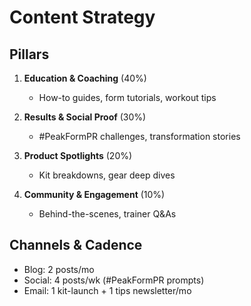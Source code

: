 <!-- summary: PeakForm Supply content strategy framework -->

# Content Strategy

## Pillars
1. **Education & Coaching** (40%)  
   - How-to guides, form tutorials, workout tips

2. **Results & Social Proof** (30%)  
   - #PeakFormPR challenges, transformation stories

3. **Product Spotlights** (20%)  
   - Kit breakdowns, gear deep dives

4. **Community & Engagement** (10%)  
   - Behind-the-scenes, trainer Q&As

## Channels & Cadence
- Blog: 2 posts/mo  
- Social: 4 posts/wk (#PeakFormPR prompts)  
- Email: 1 kit-launch + 1 tips newsletter/mo
